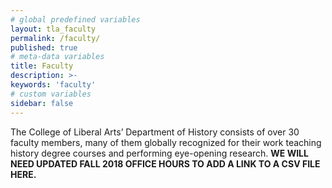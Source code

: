 ```yaml
---
# global predefined variables
layout: tla_faculty
permalink: /faculty/
published: true
# meta-data variables
title: Faculty
description: >-
keywords: 'faculty'
# custom variables
sidebar: false
---
```

The College of Liberal Arts’ Department of History consists of over 30 faculty members, many of them globally recognized for their work teaching history degree courses and performing eye-opening research. **WE WILL NEED UPDATED FALL 2018 OFFICE HOURS TO ADD A LINK TO A CSV FILE HERE.**
